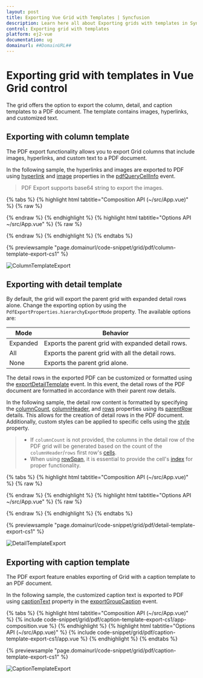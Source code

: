 ```yaml
---
layout: post
title: Exporting Vue Grid with Templates | Syncfusion
description: Learn here all about Exporting grids with templates in Syncfusion Vue Grid component of Syncfusion Essential JS 2 and more.
control: Exporting grid with templates
platform: ej2-vue
documentation: ug
domainurl: ##DomainURL##
---
```


# Exporting grid with templates in Vue Grid control

The grid offers the option to export the column, detail, and caption templates to a PDF document. The template contains images, hyperlinks, and customized text.

## Exporting with column template

The PDF export functionality allows you to export Grid columns that include images, hyperlinks, and custom text to a PDF document.

In the following sample, the hyperlinks and images are exported to PDF using [hyperlink](https://ej2.syncfusion.com/vue/documentation/api/grid/pdfQueryCellInfoEventArgs/#hyperlink) and [image](https://ej2.syncfusion.com/vue/documentation/api/grid/pdfQueryCellInfoEventArgs/#image) properties in the [pdfQueryCellInfo](https://ej2.syncfusion.com/vue/documentation/api/grid/#pdfquerycellinfo) event.

> PDF Export supports base64 string to export the images.

{% tabs %}
{% highlight html tabtitle="Composition API (~/src/App.vue)" %}
{% raw %}
<template>
    <ejs-grid id="ColumnTemplateGrid" ref="grid" :dataSource="data" :allowPdfExport="true"
    :toolbar="toolbar" :toolbarClick="toolbarClick" :pdfQueryCellInfo="pdfQueryCellInfo" height=315>
        <e-columns>
            <e-column headerText="Employee Image" textAlign="Center" :template="'imageTemplate'" width="150"></e-column>
            <e-column field="EmployeeID" headerText="Employee ID" width="125"></e-column>
            <e-column field="FirstName" headerText="Name" width="120"></e-column>
            <e-column headerText="Email ID" :template="'mailTemplate'" width="170"></e-column>
        </e-columns>
        <template v-slot:imageTemplate="{data}">
                <div class="image">
                  <img :src="'data:image/jpeg;base64,'+data.EmployeeImage" :alt="data.EmployeeID"/>
                </div>
            </template>
            <template v-slot:mailTemplate="{data}">
                <div class="link">
                  <a :href="'mailto:'+data.EmailID">{{data.EmailID}}</a>
                </div>
            </template>
    </ejs-grid>
</template>
<script setup>
import { provide, ref } from "vue";
import { GridComponent as EjsGrid, ColumnDirective as EColumn, ColumnsDirective as EColumns, PdfExport, Toolbar } from '@syncfusion/ej2-vue-grids';
import { employeeData } from './datasource.js';
const grid = ref(null);
        const data = employeeData;
        const toolbar = ['PdfExport'];
        const toolbarClick = function (args) {
            if (args.item.id === 'ColumnTemplateGrid_pdfexport') {
                grid.value.pdfExport();
            }
        }
        const pdfQueryCellInfo = function(args) {
            if (args.column.headerText === 'Employee Image') {
                args.image = {
                    base64: args.data.EmployeeImage,
                    height: 50,
                    width: 50,
                };
            }
            if (args.column.headerText === 'Email ID') {
                args.hyperLink = {
                    target: 'mailto:' + args.data.EmailID,
                    displayText: args.data.EmailID,
                };
            }
        }
    provide('grid',[PdfExport, Toolbar]);
</script>
<style>
  @import "../node_modules/@syncfusion/ej2-base/styles/tailwind.css";
  @import "../node_modules/@syncfusion/ej2-buttons/styles/tailwind.css";
  @import "../node_modules/@syncfusion/ej2-calendars/styles/tailwind.css";
  @import "../node_modules/@syncfusion/ej2-dropdowns/styles/tailwind.css";
  @import "../node_modules/@syncfusion/ej2-inputs/styles/tailwind.css";
  @import "../node_modules/@syncfusion/ej2-navigations/styles/tailwind.css";
  @import "../node_modules/@syncfusion/ej2-popups/styles/tailwind.css";
  @import "../node_modules/@syncfusion/ej2-splitbuttons/styles/tailwind.css";
  @import "../node_modules/@syncfusion/ej2-vue-grids/styles/tailwind.css";

 .image img {
    height: 55px;
    width: 55px;
    border-radius: 50px;
    box-shadow: inset 0 0 1px #e0e0e0, inset 0 0 14px rgba(0,0,0,0.2);
}
</style>
{% endraw %}
{% endhighlight %}
{% highlight html tabtitle="Options API ~/src/App.vue" %}
{% raw %}
<template>
    <ejs-grid id="ColumnTemplateGrid" ref="grid" :dataSource="data" :allowPdfExport="true"
    :toolbar="toolbar" :toolbarClick="toolbarClick" :pdfQueryCellInfo="pdfQueryCellInfo" height=315>
        <e-columns>
            <e-column headerText="Employee Image" textAlign="Center" :template="'imageTemplate'" width="150"></e-column>
            <e-column field="EmployeeID" headerText="Employee ID" width="125"></e-column>
            <e-column field="FirstName" headerText="Name" width="120"></e-column>
            <e-column headerText="Email ID" :template="'mailTemplate'" width="170"></e-column>
        </e-columns>
        <template v-slot:imageTemplate="{data}">
                <div class="image">
                  <img :src="'data:image/jpeg;base64,'+data.EmployeeImage" :alt="data.EmployeeID"/>
                </div>
            </template>
            <template v-slot:mailTemplate="{data}">
                <div class="link">
                  <a :href="'mailto:'+data.EmailID">{{data.EmailID}}</a>
                </div>
            </template>
    </ejs-grid>
</template>

<script>
import { GridComponent, ColumnsDirective, ColumnDirective, PdfExport, Toolbar } from '@syncfusion/ej2-vue-grids';
import { employeeData } from './datasource.js';
export default {
name: "App",
components: {
"ejs-grid":GridComponent,
"e-columns":ColumnsDirective,
"e-column":ColumnDirective
},
    data: () => {
        return {
            data: employeeData,
            toolbar: ['PdfExport'],
        };
    },
    methods: {
        toolbarClick: function (args) {
            if (args.item.id === 'ColumnTemplateGrid_pdfexport') {
                this.$refs.grid.pdfExport();
            }
        },
        pdfQueryCellInfo: function(args) {
            if (args.column.headerText === 'Employee Image') {
                args.image = {
                    base64: args.data.EmployeeImage,
                    height: 50,
                    width: 50,
                };
            }
            if (args.column.headerText === 'Email ID') {
                args.hyperLink = {
                    target: 'mailto:' + args.data.EmailID,
                    displayText: args.data.EmailID,
                };
            }
        }
    },
    provide: {
        grid: [PdfExport, Toolbar],
    },
}
</script>
<style>
  @import "../node_modules/@syncfusion/ej2-base/styles/tailwind.css";
  @import "../node_modules/@syncfusion/ej2-buttons/styles/tailwind.css";
  @import "../node_modules/@syncfusion/ej2-calendars/styles/tailwind.css";
  @import "../node_modules/@syncfusion/ej2-dropdowns/styles/tailwind.css";
  @import "../node_modules/@syncfusion/ej2-inputs/styles/tailwind.css";
  @import "../node_modules/@syncfusion/ej2-navigations/styles/tailwind.css";
  @import "../node_modules/@syncfusion/ej2-popups/styles/tailwind.css";
  @import "../node_modules/@syncfusion/ej2-splitbuttons/styles/tailwind.css";
  @import "../node_modules/@syncfusion/ej2-vue-grids/styles/tailwind.css";

 .image img {
    height: 55px;
    width: 55px;
    border-radius: 50px;
    box-shadow: inset 0 0 1px #e0e0e0, inset 0 0 14px rgba(0,0,0,0.2);
}
</style>
{% endraw %}
{% endhighlight %}
{% endtabs %}
        
{% previewsample "page.domainurl/code-snippet/grid/pdf/column-template-export-cs1" %}

![ColumnTemplateExport](../images/colTemp_pdf_expt.gif)

## Exporting with detail template

By default, the grid will export the parent grid with expanded detail rows alone. Change the exporting option by using the `PdfExportProperties.hierarchyExportMode` property. The available options are:

| Mode     | Behavior    |
|----------|-------------|
| Expanded | Exports the parent grid with expanded detail rows. |
| All      | Exports the parent grid with all the detail rows. |
| None     | Exports the parent grid alone. |

The detail rows in the exported PDF can be customized or formatted using the [exportDetailTemplate](https://ej2.syncfusion.com/vue/documentation/api/grid/#exportdetailtemplate) event. In this event, the detail rows of the PDF document are formatted in accordance with their parent row details.

In the following sample, the detail row content is formatted by specifying the [columnCount](https://ej2.syncfusion.com/vue/documentation/api/grid/detailTemplateProperties/#columncount), [columnHeader](https://ej2.syncfusion.com/vue/documentation/api/grid/detailTemplateProperties/#columnheader), and [rows](https://ej2.syncfusion.com/vue/documentation/api/grid/detailTemplateProperties/#rows) properties using its [parentRow](https://ej2.syncfusion.com/vue/documentation/api/grid/exportDetailTemplateEventArgs/#parentrow) details. This allows for the creation of detail rows in the PDF document. Additionally, custom styles can be applied to specific cells using the [style](https://ej2.syncfusion.com/vue/documentation/api/grid/detailTemplateCell/#style) property.

> * If `columnCount` is not provided, the columns in the detail row of the PDF grid will be generated based on the count of the `columnHeader`/`rows` first row's [cells](https://ej2.syncfusion.com/vue/documentation/api/grid/detailTemplateRow/#cells).
> * When using [rowSpan](https://ej2.syncfusion.com/vue/documentation/api/grid/detailTemplateCell/#rowspan), it is essential to provide the cell's [index](https://ej2.syncfusion.com/vue/documentation/api/grid/detailTemplateCell/#index) for proper functionality.

{% tabs %}
{% highlight html tabtitle="Composition API (~/src/App.vue)" %}
{% raw %}
<template>
  <ejs-grid id="DetailTemplateGrid" ref="grid" :dataSource="data" :detailTemplate="'detailTemplate'" :toolbar="toolbar"
  :toolbarClick="toolbarClick" :exportDetailTemplate="exportDetailTemplate" height=315 :allowPdfExport="true">
    <e-columns>
      <e-column field="Category" headerText="Category" width="140" textAlign="Right"></e-column>
      <e-column field="ProductID" headerText="Product ID" width="120"></e-column>
      <e-column field="Status" headerText="Status" width="120"></e-column>
    </e-columns>
    <template v-slot:detailTemplate="{ data }">
        <table class="detailtable" width="100%">
            <colgroup>
                <col width="40%" />
                <col width="60%" />
            </colgroup>
            <thead>
                <tr>
                    <th colspan="2" style="font-weight: 500;text-align: center;background-color: #ADD8E6;">
                        Product Details
                    </th>
                </tr>
            </thead>
            <tbody>
                <tr>
                    <td rowspan="4" style="text-align: center;">
                        <img class='photo' :src="'data:image/jpeg;base64,'+data.ProductImg" alt="data.EmployeeID" />
                    </td>
                    <td>
                        <span style="font-weight: 500;color: #0a76ff;">Offers: {{data.Offers}} </span>
                    </td>
                </tr>
                <tr>
                    <td>
                        <span>Available: {{data.Available}} </span>
                    </td>
                </tr>
                <tr>
                    <td>
                        <span class="link">
                            Contact: <a :href="'mailto:'+data.Contact">{{data.Contact}}</a>
                        </span>
                    </td>
                </tr>
                <tr>
                    <td>
                        <span style="font-weight: 500;color: #0a76ff;"> Ratings: {{data.Ratings}}</span>
                    </td>
                </tr>
                <tr>
                    <td style="text-align: center;">
                        <span> {{data.productDesc}}</span>
                    </td>
                    <td>
                        <span>{{data.ReturnPolicy}}</span>
                    </td>
                </tr>
                <tr>
                    <td style="text-align: center;">
                        <span style="font-weight: 500;" > {{data.Cost}}</span>
                    </td>
                    <td>
                        <span>{{data.Cancellation}}</span>
                    </td>
                </tr>
                <tr>
                    <td style="text-align: center;">
                        <span :class="data.Status" style="font-weight: 500;" > {{data.Status}}</span>
                    </td>
                    <td>
                        <span style="font-weight: 500;color: #0a76ff;">{{data.Delivery}}</span>
                    </td>
                </tr>
            </tbody>
        </table>
    </template>
  </ejs-grid>
</template>

<script setup>
import { provide, ref } from "vue";
import { GridComponent as EjsGrid, ColumnDirective as EColumn, ColumnsDirective as EColumns, DetailRow, PdfExport, Toolbar } from '@syncfusion/ej2-vue-grids';
import { employeeData } from './datasource.js';
const grid = ref(null);
      const data = employeeData;
      const toolbar = ['PdfExport'];
    const toolbarClick = function (args) {
        if (args.item.id === 'DetailTemplateGrid_pdfexport') {
            grid.value.pdfExport({ hierarchyExportMode: "Expanded" });
        }
    }
    const exportDetailTemplate = function(args) {
        args.value = {
            columnCount: 2,
            columnHeader: [
                {
                    cells: [{
                        index: 0, colSpan: 2, value: 'Product Details',
                        style: { backColor: '#ADD8E6', pdfTextAlignment: 'Center', bold: true }
                    }]
                }
            ],
            rows: [
                {
                    cells: [
                        {
                            index: 0, rowSpan: 4, image: { base64: args.parentRow.data['ProductImg'], width: 80 }
                        },
                        {
                            index: 1, value: "Offers: " + args.parentRow.data['Offers'],
                            style: { fontColor: '#0A76FF', fontSize: 15 }
                        },
                    ]
                },
                {
                    cells: [
                        {
                            index: 1, value: 'Available: ' + args.parentRow.data['Available']
                        }]
                },
                {
                    cells: [
                        {
                            index: 1, value: 'Contact: ',
                            hyperLink: {
                                target: 'mailto:' + args.parentRow.data['Contact'],
                                displayText: args.parentRow.data['Contact']
                            }
                        }
                    ]
                },
                {
                    cells: [
                        {
                            index: 1, value: 'Ratings: ' + args.parentRow.data['Ratings'],
                            style: { fontColor: '#0A76FF', fontSize: 15 }
                        }
                    ]
                },
                {
                    cells: [
                        {
                            index: 0, value: args.parentRow.data['productDesc'],
                            style: { pdfTextAlignment: 'Center' }
                        },
                        { index: 1, value: args.parentRow.data['ReturnPolicy'] }
                    ]
                },
                {
                    cells: [
                        {
                            index: 0, value: args.parentRow.data['Cost'],
                            style: { bold: true, pdfTextAlignment: 'Center' }
                        },
                        { index: 1, value: args.parentRow.data['Cancellation'] }
                    ]
                },
                {
                    cells: [
                        {
                            index: 0, value: args.parentRow.data['Status'],
                            style: {
                                fontColor: args.parentRow.data['Status'] === 'Available' ? '#00FF00' : '#FF0000',
                                pdfTextAlignment: 'Center', fontSize: 15
                            }
                        },
                        {
                            index: 1, value: args.parentRow.data['Delivery'],
                            style: { fontColor: '#0A76FF', fontSize: 15 }
                        }
                    ]
                }
            ],
        };
    }
  provide('grid',  [DetailRow, PdfExport, Toolbar]);
</script>
<style>
  @import "../node_modules/@syncfusion/ej2-base/styles/tailwind.css";
  @import "../node_modules/@syncfusion/ej2-buttons/styles/tailwind.css";
  @import "../node_modules/@syncfusion/ej2-calendars/styles/tailwind.css";
  @import "../node_modules/@syncfusion/ej2-dropdowns/styles/tailwind.css";
  @import "../node_modules/@syncfusion/ej2-inputs/styles/tailwind.css";
  @import "../node_modules/@syncfusion/ej2-navigations/styles/tailwind.css";
  @import "../node_modules/@syncfusion/ej2-popups/styles/tailwind.css";
  @import "../node_modules/@syncfusion/ej2-splitbuttons/styles/tailwind.css";
  @import "../node_modules/@syncfusion/ej2-vue-grids/styles/tailwind.css";
 .detailtable td {
        font-size: 13px;
        padding: 4px;
        max-width: 0;
        overflow: hidden;
        text-overflow: ellipsis;
        white-space: nowrap;
    }

    .photo {
        width: 100px;
        height: 100px;
        border-radius: 50px;
        box-shadow: inset 0 0 1px #e0e0e0, inset 0 0 14px rgba(0,0,0,0.2);
    }

    .Unavailable {
        color: #FF0000;
    }

    .Available {
        color: #00FF00;
    }

    @media screen and (max-width: 800px) and (min-width: 320px) {
        .photo {
            width: 70px;
            height: 70px;
        }
    }
</style>
{% endraw %}
{% endhighlight %}
{% highlight html tabtitle="Options API ~/src/App.vue" %}
{% raw %}
<template>
  <ejs-grid id="DetailTemplateGrid" ref="grid" :dataSource="data" :detailTemplate="'detailTemplate'" :toolbar="toolbar"
  :toolbarClick="toolbarClick" :exportDetailTemplate="exportDetailTemplate" height=315 :allowPdfExport="true">
    <e-columns>
      <e-column field="Category" headerText="Category" width="140" textAlign="Right"></e-column>
      <e-column field="ProductID" headerText="Product ID" width="120"></e-column>
      <e-column field="Status" headerText="Status" width="120"></e-column>
    </e-columns>
    <template v-slot:detailTemplate="{ data }">
        <table class="detailtable" width="100%">
            <colgroup>
                <col width="40%" />
                <col width="60%" />
            </colgroup>
            <thead>
                <tr>
                    <th colspan="2" style="font-weight: 500;text-align: center;background-color: #ADD8E6;">
                        Product Details
                    </th>
                </tr>
            </thead>
            <tbody>
                <tr>
                    <td rowspan="4" style="text-align: center;">
                        <img class='photo' :src="'data:image/jpeg;base64,'+data.ProductImg" alt="data.EmployeeID" />
                    </td>
                    <td>
                        <span style="font-weight: 500;color: #0a76ff;">Offers: {{data.Offers}} </span>
                    </td>
                </tr>
                <tr>
                    <td>
                        <span>Available: {{data.Available}} </span>
                    </td>
                </tr>
                <tr>
                    <td>
                        <span class="link">
                            Contact: <a :href="'mailto:'+data.Contact">{{data.Contact}}</a>
                        </span>
                    </td>
                </tr>
                <tr>
                    <td>
                        <span style="font-weight: 500;color: #0a76ff;"> Ratings: {{data.Ratings}}</span>
                    </td>
                </tr>
                <tr>
                    <td style="text-align: center;">
                        <span> {{data.productDesc}}</span>
                    </td>
                    <td>
                        <span>{{data.ReturnPolicy}}</span>
                    </td>
                </tr>
                <tr>
                    <td style="text-align: center;">
                        <span style="font-weight: 500;" > {{data.Cost}}</span>
                    </td>
                    <td>
                        <span>{{data.Cancellation}}</span>
                    </td>
                </tr>
                <tr>
                    <td style="text-align: center;">
                        <span :class="data.Status" style="font-weight: 500;" > {{data.Status}}</span>
                    </td>
                    <td>
                        <span style="font-weight: 500;color: #0a76ff;">{{data.Delivery}}</span>
                    </td>
                </tr>
            </tbody>
        </table>
    </template>
  </ejs-grid>
</template>

<script>
import { GridComponent, ColumnsDirective, ColumnDirective, DetailRow, PdfExport, Toolbar } from '@syncfusion/ej2-vue-grids';
import { employeeData } from './datasource.js';
export default {
name: "App",
components: {
"ejs-grid":GridComponent,
"e-columns":ColumnsDirective,
"e-column":ColumnDirective
},
  data: () => {
    return {
      data: employeeData,
      toolbar: ['PdfExport'],
    };
  },
  methods: {
    toolbarClick: function (args) {
        if (args.item.id === 'DetailTemplateGrid_pdfexport') {
            this.$refs.grid.pdfExport({ hierarchyExportMode: "Expanded" });
        }
    },
    exportDetailTemplate: function(args) {
        args.value = {
            columnCount: 2,
            columnHeader: [
                {
                    cells: [{
                        index: 0, colSpan: 2, value: 'Product Details',
                        style: { backColor: '#ADD8E6', pdfTextAlignment: 'Center', bold: true }
                    }]
                }
            ],
            rows: [
                {
                    cells: [
                        {
                            index: 0, rowSpan: 4, image: { base64: args.parentRow.data['ProductImg'], width: 80 }
                        },
                        {
                            index: 1, value: "Offers: " + args.parentRow.data['Offers'],
                            style: { fontColor: '#0A76FF', fontSize: 15 }
                        },
                    ]
                },
                {
                    cells: [
                        {
                            index: 1, value: 'Available: ' + args.parentRow.data['Available']
                        }]
                },
                {
                    cells: [
                        {
                            index: 1, value: 'Contact: ',
                            hyperLink: {
                                target: 'mailto:' + args.parentRow.data['Contact'],
                                displayText: args.parentRow.data['Contact']
                            }
                        }
                    ]
                },
                {
                    cells: [
                        {
                            index: 1, value: 'Ratings: ' + args.parentRow.data['Ratings'],
                            style: { fontColor: '#0A76FF', fontSize: 15 }
                        }
                    ]
                },
                {
                    cells: [
                        {
                            index: 0, value: args.parentRow.data['productDesc'],
                            style: { pdfTextAlignment: 'Center' }
                        },
                        { index: 1, value: args.parentRow.data['ReturnPolicy'] }
                    ]
                },
                {
                    cells: [
                        {
                            index: 0, value: args.parentRow.data['Cost'],
                            style: { bold: true, pdfTextAlignment: 'Center' }
                        },
                        { index: 1, value: args.parentRow.data['Cancellation'] }
                    ]
                },
                {
                    cells: [
                        {
                            index: 0, value: args.parentRow.data['Status'],
                            style: {
                                fontColor: args.parentRow.data['Status'] === 'Available' ? '#00FF00' : '#FF0000',
                                pdfTextAlignment: 'Center', fontSize: 15
                            }
                        },
                        {
                            index: 1, value: args.parentRow.data['Delivery'],
                            style: { fontColor: '#0A76FF', fontSize: 15 }
                        }
                    ]
                }
            ],
        };
    }
  },
  provide: {
    grid: [DetailRow, PdfExport, Toolbar],
  },
}
</script>
<style>
  @import "../node_modules/@syncfusion/ej2-base/styles/tailwind.css";
  @import "../node_modules/@syncfusion/ej2-buttons/styles/tailwind.css";
  @import "../node_modules/@syncfusion/ej2-calendars/styles/tailwind.css";
  @import "../node_modules/@syncfusion/ej2-dropdowns/styles/tailwind.css";
  @import "../node_modules/@syncfusion/ej2-inputs/styles/tailwind.css";
  @import "../node_modules/@syncfusion/ej2-navigations/styles/tailwind.css";
  @import "../node_modules/@syncfusion/ej2-popups/styles/tailwind.css";
  @import "../node_modules/@syncfusion/ej2-splitbuttons/styles/tailwind.css";
  @import "../node_modules/@syncfusion/ej2-vue-grids/styles/tailwind.css";
 .detailtable td {
        font-size: 13px;
        padding: 4px;
        max-width: 0;
        overflow: hidden;
        text-overflow: ellipsis;
        white-space: nowrap;
    }

    .photo {
        width: 100px;
        height: 100px;
        border-radius: 50px;
        box-shadow: inset 0 0 1px #e0e0e0, inset 0 0 14px rgba(0,0,0,0.2);
    }

    .Unavailable {
        color: #FF0000;
    }

    .Available {
        color: #00FF00;
    }

    @media screen and (max-width: 800px) and (min-width: 320px) {
        .photo {
            width: 70px;
            height: 70px;
        }
    }
</style>
{% endraw %}
{% endhighlight %}
{% endtabs %}
        
{% previewsample "page.domainurl/code-snippet/grid/pdf/detail-template-export-cs1" %}

![DetailTemplateExport](../images/detailTemp_pdf_expt.gif)

## Exporting with caption template

The PDF export feature enables exporting of Grid with a caption template to an PDF document.

In the following sample, the customized caption text is exported to PDF using [captionText](https://ej2.syncfusion.com/vue/documentation/api/grid/exportGroupCaptionEventArgs/#captiontext) property in the [exportGroupCaption](https://ej2.syncfusion.com/vue/documentation/api/grid/#exportgroupcaption) event.

{% tabs %}
{% highlight html tabtitle="Composition API (~/src/App.vue)" %}
{% include code-snippet/grid/pdf/caption-template-export-cs1/app-composition.vue %}
{% endhighlight %}
{% highlight html tabtitle="Options API (~/src/App.vue)" %}
{% include code-snippet/grid/pdf/caption-template-export-cs1/app.vue %}
{% endhighlight %}
{% endtabs %}
        
{% previewsample "page.domainurl/code-snippet/grid/pdf/caption-template-export-cs1" %}

![CaptionTemplateExport](../images/captionTemp_pdf_expt.gif)